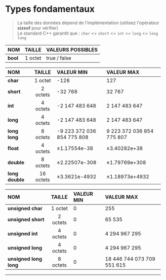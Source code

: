 # Types fondamentaux

> La taille des données dépend de l'implémentation (utilisez l'opérateur **sizeof** pour vérifier)<br>
> Le standard C++ garantit que : `char` <= `short` <= `int` <= `long` <= `long long`

|NOM|TAILLE|VALEURS POSSIBLES|
|:--|:--:|:--|
|**bool**|1 octet|true / false|

|NOM|TAILLE|VALEUR MIN|VALEUR MAX|
|:--|:--:|:--|:--|
|**char**|1 octet|-128|127|
|**short**|2 octets|-32 768|32 767|
|**int**|4 octets|-2 147 483 648|2 147 483 647|
|**long**|4 octets|-2 147 483 648|2 147 483 647|
|**long long**|8 octets|-9 223 372 036 854 775 808|9 223 372 036 854 775 807|
|**float**|4 octets|±1.17554e-38|±3.40282e+38|
|**double**|8 octets|±2.22507e-308|±1.79769e+308|
|**long double**|16 octets|±3.3621e-4932|±1.18973e+4932|

|NOM|TAILLE|VALEUR MIN|VALEUR MAX|
|:--|:--:|:--|:--|
|**unsigned char**|1 octet|0 |255|
|**unsigned short**|2 octets|0|65 535|
|**unsigned int**|4 octets|0|4 294 967 295|
|**unsigned long**|4 octets|0|4 294 967 295|
|**unsigned long long**|8 octets|0|18 446 744 073 709 551 615|

---